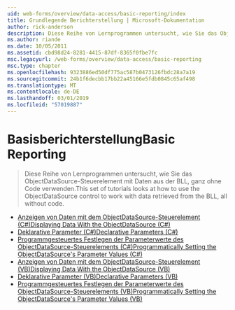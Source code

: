 ```yaml
---
uid: web-forms/overview/data-access/basic-reporting/index
title: Grundlegende Berichterstellung | Microsoft-Dokumentation
author: rick-anderson
description: Diese Reihe von Lernprogrammen untersucht, wie Sie das ObjectDataSource-Steuerelement mit Daten aus der BLL, ganz ohne Code verwenden.
ms.author: riande
ms.date: 10/05/2011
ms.assetid: cbd98d24-8281-4415-87df-8365f0fbe7fc
msc.legacyurl: /web-forms/overview/data-access/basic-reporting
msc.type: chapter
ms.openlocfilehash: 9323886ed50df775ac587b0473126fbdc28a7a19
ms.sourcegitcommit: 24b1f6decbb17bb22a45166e5fdb0845c65af498
ms.translationtype: MT
ms.contentlocale: de-DE
ms.lasthandoff: 03/01/2019
ms.locfileid: "57019887"
---
```

<a name="basic-reporting"></a><span data-ttu-id="994b7-103">Basisberichterstellung</span><span class="sxs-lookup"><span data-stu-id="994b7-103">Basic Reporting</span></span>
====================
> <span data-ttu-id="994b7-104">Diese Reihe von Lernprogrammen untersucht, wie Sie das ObjectDataSource-Steuerelement mit Daten aus der BLL, ganz ohne Code verwenden.</span><span class="sxs-lookup"><span data-stu-id="994b7-104">This set of tutorials looks at how to use the ObjectDataSource control to work with data retrieved from the BLL, all without code.</span></span>


- [<span data-ttu-id="994b7-105">Anzeigen von Daten mit dem ObjectDataSource-Steuerelement (C#)</span><span class="sxs-lookup"><span data-stu-id="994b7-105">Displaying Data With the ObjectDataSource (C#)</span></span>](displaying-data-with-the-objectdatasource-cs.md)
- [<span data-ttu-id="994b7-106">Deklarative Parameter (C#)</span><span class="sxs-lookup"><span data-stu-id="994b7-106">Declarative Parameters (C#)</span></span>](declarative-parameters-cs.md)
- [<span data-ttu-id="994b7-107">Programmgesteuertes Festlegen der Parameterwerte des ObjectDataSource-Steuerelements (C#)</span><span class="sxs-lookup"><span data-stu-id="994b7-107">Programmatically Setting the ObjectDataSource's Parameter Values (C#)</span></span>](programmatically-setting-the-objectdatasource-s-parameter-values-cs.md)
- [<span data-ttu-id="994b7-108">Anzeigen von Daten mit dem ObjectDataSource-Steuerelement (VB)</span><span class="sxs-lookup"><span data-stu-id="994b7-108">Displaying Data With the ObjectDataSource (VB)</span></span>](displaying-data-with-the-objectdatasource-vb.md)
- [<span data-ttu-id="994b7-109">Deklarative Parameter (VB)</span><span class="sxs-lookup"><span data-stu-id="994b7-109">Declarative Parameters (VB)</span></span>](declarative-parameters-vb.md)
- [<span data-ttu-id="994b7-110">Programmgesteuertes Festlegen der Parameterwerte des ObjectDataSource-Steuerelements (VB)</span><span class="sxs-lookup"><span data-stu-id="994b7-110">Programmatically Setting the ObjectDataSource's Parameter Values (VB)</span></span>](programmatically-setting-the-objectdatasource-s-parameter-values-vb.md)
